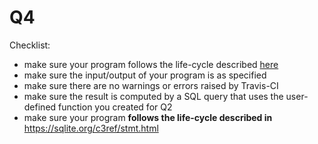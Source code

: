 # Q4

Checklist:
* make sure your program follows the life-cycle described [here](https://sqlite.org/c3ref/stmt.html)
* make sure the input/output of your program is as specified
* make sure there are no warnings or errors raised by Travis-CI
* make sure the result is computed by a SQL query that uses the user-defined function you created for Q2
* make sure your program **follows the life-cycle described in** <a href='https://sqlite.org/c3ref/stmt.html'>https://sqlite.org/c3ref/stmt.html</a>
